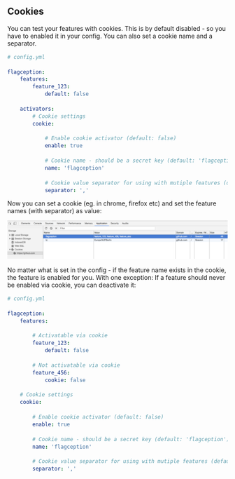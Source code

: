 Cookies
-------------------------
You can test your features with cookies. This is by default
disabled - so you have to enabled it in your config. You can also set a cookie name and a separator.

```yml
# config.yml

flagception:
    features:      
        feature_123:
            default: false
   
    activators:
        # Cookie settings         
        cookie:
            
            # Enable cookie activator (default: false)
            enable: true
            
            # Cookie name - should be a secret key (default: 'flagception')
            name: 'flagception'
            
            # Cookie value separator for using with mutiple features (default: ',')
            separator: ','
```

Now you can set a cookie (eg. in chrome, firefox etc) and set the feature names (with separator) as value:

![Image of Chrome cookies](images/cookie.png)

No matter what is set in the config - if the feature name exists in the cookie, the feature is enabled for you.
With one exception: If a feature should never be enabled via cookie, you can deactivate it:

```yml
# config.yml

flagception:
    features:      
    
        # Activatable via cookie
        feature_123:
            default: false
            
        # Not activatable via cookie
        feature_456:
            cookie: false
   
    # Cookie settings         
    cookie:
        
        # Enable cookie activator (default: false)
        enable: true
        
        # Cookie name - should be a secret key (default: 'flagception')
        name: 'flagception'
        
        # Cookie value separator for using with mutiple features (default: ',')
        separator: ','
```
